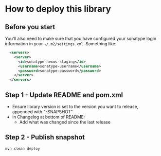 # How to deploy this library 

## Before you start

You'll also need to make sure that you have configured your sonatype
login information in your `~/.m2/settings.xml`. Something like:

```xml
  <servers>
    <server>
      <id>sonatype-nexus-staging</id>
      <username>sonatype-username</username>
      <password>sonatype-password</password>
    </server>
  </servers>
```

## Step 1 - Update README and pom.xml

- Ensure library version is set to the version you want to release, appended with "-SNAPSHOT"
- In Changelog at bottom of README:
  - Add what was changed since the last release

## Step 2 - Publish snapshot 

`mvn clean deploy` 


